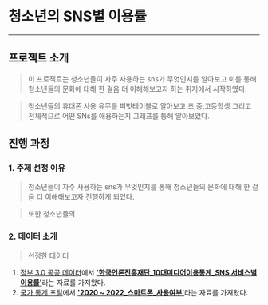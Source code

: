 # 청소년의 SNS별 이용률
----------------
## 프로젝트 소개
>이 프로젝트는 청소년들이 자주 사용하는 sns가 무엇인지를 알아보고 이를 통해 청소년들의 문화에 대해 한 걸음 더 이해해보고자 하는 취지에서 시작하였다.

>청소년들의 휴대폰 사용 유무를 피벗테이블로 알아보고 초,중,고등학생 그리고 전체적으로 어떤 SNs를 애용하는지 그래프를 통해 알아보았다.

## 진행 과정
### 1. 주제 선정 이유
> 청소년들이 자주 사용하는 sns가 무엇인지를 통해 청소년들의 문화에 대해 한 걸음 더 이해해보고자 진행하게 되었다.

> 또한 청소년들의

### 2. 데이터 소개
> 선정한 데이터
1. [정부 3.0 공공 데이터](https://www.data.go.kr/data/15112130/fileData.do)에서 <U>**'한국언론진흥재단_10대미디어이용통계_SNS 서비스별 이용률'**</U>라는 자료를 가져왔다.
2. [국가 통계 포털](https://kosis.kr/search/search.do)에서 <U>**'2020 ~ 2022_스마트폰_사용여부'**</U>라는 자료를 가져왔다.
